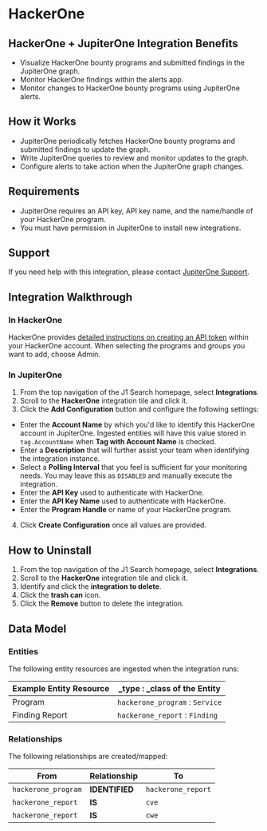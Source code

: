 # HackerOne

## HackerOne + JupiterOne Integration Benefits

*   Visualize HackerOne bounty programs and submitted findings in the JupiterOne
    graph.
*   Monitor HackerOne findings within the alerts app.
*   Monitor changes to HackerOne bounty programs using JupiterOne alerts.

## How it Works

*   JupiterOne periodically fetches HackerOne bounty programs and submitted
    findings to update the graph.
*   Write JupiterOne queries to review and monitor updates to the graph.
*   Configure alerts to take action when the JupiterOne graph changes.

## Requirements

*   JupiterOne requires an API key, API key name, and the name/handle of your
    HackerOne program.
*   You must have permission in JupiterOne to install new integrations.

## Support

If you need help with this integration, please contact
[JupiterOne Support](https://support.jupiterone.io).

## Integration Walkthrough

### In HackerOne

HackerOne provides [detailed instructions on creating an API token][1] within
your HackerOne account. When selecting the programs and groups you want to add,
choose Admin.

### In JupiterOne

1.  From the top navigation of the J1 Search homepage, select **Integrations**.
2.  Scroll to the **HackerOne** integration tile and click it.
3.  Click the **Add Configuration** button and configure the following settings:

*   Enter the **Account Name** by which you'd like to identify this HackerOne
    account in JupiterOne. Ingested entities will have this value stored in
    `tag.AccountName` when **Tag with Account Name** is checked.
*   Enter a **Description** that will further assist your team when identifying
    the integration instance.
*   Select a **Polling Interval** that you feel is sufficient for your monitoring
    needs. You may leave this as `DISABLED` and manually execute the integration.
*   Enter the **API Key** used to authenticate with HackerOne.
*   Enter the **API Key Name** used to authenticate with HackerOne.
*   Enter the **Program Handle** or name of your HackerOne program.

4.  Click **Create Configuration** once all values are provided.

## How to Uninstall

1.  From the top navigation of the J1 Search homepage, select **Integrations**.
2.  Scroll to the **HackerOne** integration tile and click it.
3.  Identify and click the **integration to delete**.
4.  Click the **trash can** icon.
5.  Click the **Remove** button to delete the integration.

## Data Model

### Entities

The following entity resources are ingested when the integration runs:

| Example Entity Resource | \_type : \_class of the Entity  |
| ----------------------- | ------------------------------- |
| Program                 | `hackerone_program` : `Service` |
| Finding Report          | `hackerone_report` : `Finding`  |

### Relationships

The following relationships are created/mapped:

| From                | Relationship   | To                 |
| ------------------- | -------------- | ------------------ |
| `hackerone_program` | **IDENTIFIED** | `hackerone_report` |
| `hackerone_report`  | **IS**         | `cve`              |
| `hackerone_report`  | **IS**         | `cwe`              |

[1]: https://docs.hackerone.com/programs/api-tokens.html
 
<!--  jupiterOneDocVersion=0-4-15 -->